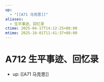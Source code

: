 ```yaml
---
up:
  - "[[A71 马克思]]"
aliases:
  - 生平事迹、回忆录
ctime: 2025-04-17T14:12:25+08:00
mtime: 2025-10-01T11:41:37+08:00
---
```


# A712 生平事迹、回忆录

- up: [[A71 马克思]]
